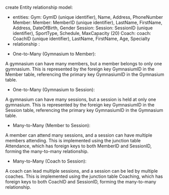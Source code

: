 create  Entity relationship model:
* entities:
Gym: GymID (unique identifier), Name, Address, PhoneNumber
Member:
Member: MemberID (unique identifier), LastName, FirstName, Address, DateOfBirth, Gender
Session:
Session: SessionID (unique identifier), SportType, Schedule, MaxCapacity (20)
Coach:
coach: CoachID (unique identifier), LastName, FirstName, Age, Specialty
* relationship :

-  One-to-Many (Gymnasium to Member):

A gymnasium can have many members, but a member belongs to only one gymnasium.
This is represented by the foreign key GymnasiumID in the Member table, referencing the primary key GymnasiumID in the Gymnasium table.


-  One-to-Many (Gymnasium to Session):

A gymnasium can have many sessions, but a session is held at only one gymnasium.
This is represented by the foreign key GymnasiumID in the Session table, referencing the primary key GymnasiumID in the Gymnasium table.
-  Many-to-Many (Member to Session):

A member can attend many sessions, and a session can have multiple members attending.
This is implemented using the junction table Attendance, which has foreign keys to both MemberID and SessionID, forming the many-to-many relationship.
-  Many-to-Many (Coach to Session):

A coach can lead multiple sessions, and a session can be led by multiple coaches.
This is implemented using the junction table Coaching, which has foreign keys to both CoachID and SessionID, forming the many-to-many relationship.
